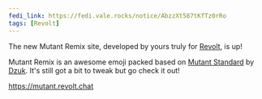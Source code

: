 ```yaml
---
fedi_link: https://fedi.vale.rocks/notice/AbzzXt587tKfTz0rRo 
tags: [Revolt]
---
```


The new Mutant Remix site, developed by yours truly for [Revolt](https://revolt.chat), is up!

Mutant Remix is an awesome emoji packed based on [Mutant Standard](https://mutant.tech) by [Dzuk](https://nocturne.works).
It's still got a bit to tweak but go check it out!

<https://mutant.revolt.chat>
